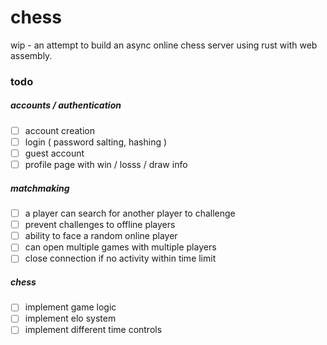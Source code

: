 # chess
wip - an attempt to build an async online chess server using rust with web assembly.

### todo
##### accounts / authentication
- [ ] account creation
- [ ] login ( password salting, hashing )
- [ ] guest account
- [ ] profile page with win / losss / draw info
##### matchmaking
- [ ] a player can search for another player to challenge
- [ ] prevent challenges to offline players
- [ ] ability to face a random online player
- [ ] can open multiple games with multiple players
- [ ] close connection if no activity within time limit
##### chess
- [ ] implement game logic
- [ ] implement elo system
- [ ] implement different time controls
